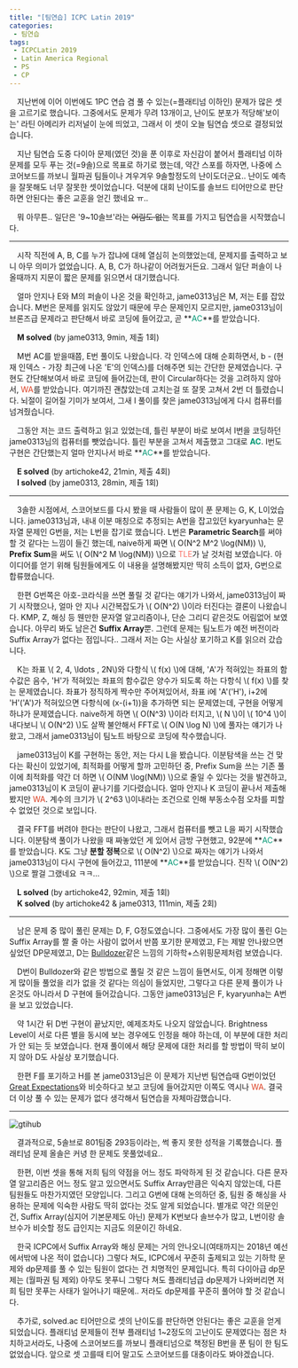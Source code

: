 ```yaml
---
title: "[팀연습] ICPC Latin 2019"
categories:
 - 팀연습
tags:
 - ICPCLatin 2019
 - Latin America Regional
 - PS
 - CP
---
```


　지난번에 이어 이번에도 1PC 연습 겸 풀 수 있는(=플래티넘 이하인) 문제가 많은 셋을 고르기로 했습니다. 그중에서도 문제가 무려 13개이고, 난이도 분포가 적당해'보이는' 라틴 아메리카 리저널이 눈에 띄었고, 그래서 이 셋이 오늘 팀연습 셋으로 결정되었습니다.

　지난 팀연습 도중 다이아 문제(였던 것)을 푼 이후로 자신감이 붙어서 플래티넘 이하 문제를 모두 푸는 것(=9솔)으로 목표로 하기로 했는데, 약간 스포를 하자면, 나중에 스코어보드를 까보니 월파권 팀들이나 겨우겨우 9솔할정도의 난이도더군요.. 난이도 예측을 잘못해도 너무 잘못한 셋이었습니다. 덕분에 대회 난이도를 솔브드 티어만으로 판단하면 안된다는 좋은 교훈을 얻긴 했네요 ㅠ..

　뭐 아무튼.. 일단은 '9~10솔브'라는 ~~어림도 없는~~ 목표를 가지고 팀연습을 시작했습니다.
<hr/>

　시작 직전에 A, B, C를 누가 잡냐에 대헤 열심히 논의했었는데, 문제지를 출력하고 보니 아무 의미가 없었습니다. A, B, C가 하나같이 어려웠거든요. 그래서 일단 퍼솔이 나올때까지 지문이 짧은 문제를 읽으면서 대기했습니다.

　얼마 안지나 E와 M의 퍼솔이 나온 것을 확인하고, jame0313님은 M, 저는 E를 잡았습니다. M번은 문제를 읽지도 않았기 때문에 무슨 문제인지 모르지만, jame0313님이 브론즈급 문제라고 판단해서 바로 코딩에 들어갔고, 곧 **<font color='#009874'>AC</font>**를 받았습니다.

　**M solved** (by jame0313, 9min, 제출 1회)

　M번 AC를 받을때쯤, E번 풀이도 나왔습니다. 각 인덱스에 대해 순회하면서, b - (현재 인덱스 - 가장 최근에 나온 'E'의 인덱스)를 더해주면 되는 간단한 문제였습니다. 구현도 간단해보여서 바로 코딩에 들어갔는데, 판이 Circular하다는 것을 고려하지 않아서, <font color='#dd4124'>WA</font>를 받았습니다. 여기까진 괜찮았는데 고치는걸 또 잘못 고쳐서 2번 더 틀렸습니다. 뇌절이 길어질 기미가 보여서, 그새 I 풀이를 찾은 jame0313님에게 다시 컴퓨터를 넘겨줬습니다.

　그동안 저는 코드 출력하고 읽고 있었는데, 틀린 부분이 바로 보여서 I번을 코딩하던 jame0313님의 컴퓨터를 뺏었습니다. 틀린 부분을 고쳐서 제출했고 그대로 **<font color='#009874'>AC</font>**. I번도 구현은 간단했는지 얼마 안지나서 바로 **<font color='#009874'>AC</font>**를 받았습니다.

　**E solved** (by artichoke42, 21min, 제출 4회)  
　**I solved** (by jame0313, 28min, 제출 1회)
<hr/>

　3솔한 시점에서, 스코어보드를 다시 봤을 때 사람들이 많이 푼 문제는 G, K, L이었습니다. jame0313님과, 내내 이분 매칭으로 추정되는 A번을 잡고있던 kyaryunha는 문자열 문제인 G번을, 저는 L번을 잡기로 했습니다. L번은 **Parametric Search**를 써야 할 것 같다는 느낌이 들긴 했는데, naive하게 짜면 \\( O(N^2 M^2 \log(NM)) \\), **Prefix Sum**을 써도 \\( O(N^2 M \log(NM)) \\)으로 <font color='fa7268'>TLE</font>가 날 것처럼 보였습니다. 아이디어를 얻기 위해 팀원들에게도 이 내용을 설명해봤지만 딱히 소득이 없자, G번으로 합류했습니다.

　한편 G번쪽은 아호-코라식을 쓰면 풀릴 것 같다는 얘기가 나와서, jame0313님이 짜기 시작했으나, 얼마 안 지나 시간복잡도가 \\( O(N^2) \\)이라 터진다는 결론이 나왔습니다. KMP, Z, 해싱 등 웬만한 문자열 알고리즘이나, 단순 그리디 같은것도 어림없어 보였습니다. 아무리 봐도 남은건 **Suffix Array**뿐. 그런데 문제는 팀노트가 예전 버전이라 Suffix Array가 없다는 점입니다.. 그래서 저는 G는 사실상 포기하고 K를 읽으러 갔습니다.

　K는 좌표 \\( 2, 4, \ldots , 2N\\)와 다항식 \\( f(x) \\)에 대해, 'A'가 적혀있는 좌표의 함수값은 음수, 'H'가 적혀있는 좌표의 함수값은 양수가 되도록 하는 다항식 \\( f(x) \\)를 찾는 문제였습니다. 좌표가 정직하게 짝수만 주어져있어서, 좌표 i에 'A'('H'), i+2에 'H'('A')가 적혀있으면 다항식에 (x-(i+1))을 추가하면 되는 문제였는데, 구현을 어떻게 하냐가 문제였습니다. naive하게 하면 \\( O(N^3) \\)이라 터지고, \\( N \\)이 \\( 10^4 \\)이내다보니 \\( O(N^2) \\)도 살짝 불안해서 FFT로 \\( O(N \log N) \\)에 풀자는 얘기가 나왔고, 그래서 jame0313님이 팀노트 바탕으로 코딩에 착수했습니다.

　jame0313님이 K를 구현하는 동안, 저는 다시 L을 봤습니다. 이분탐색을 쓰는 건 맞다는 확신이 있었기에, 최적화를 어떻게 할까 고민하던 중, Prefix Sum을 쓰는 기존 풀이에 최적화를 약간 더 하면 \\( O(NM \log(NM)) \\)으로 줄일 수 있다는 것을 발견하고, jame0313님이 K 코딩이 끝나기를 기다렸습니다. 얼마 안지나 K 코딩이 끝나서 제출해봤지만 <font color='#dd4124'>WA</font>. 계수의 크기가 \\( 2^63 \\)이내라는 조건으로 인해 부동소수점 오차를 피할 수 없었던 것으로 보입니다.

　결국 FFT를 버려야 한다는 판단이 나왔고, 그래서 컴퓨터를 뺏고 L을 짜기 시작했습니다. 이분탐색 풀이가 나왔을 때 짜놓았던 게 있어서 금방 구현했고, 92분에 **<font color='#009874'>AC</font>**를 받았습니다. K도 그냥 **분할 정복**으로 \\( O(N^2) \\)으로 짜자는 얘기가 나와서 jame0313님이 다시 구현에 들어갔고, 111분에 **<font color='#009874'>AC</font>**를 받았습니다. 진작 \\( O(N^2) \\)으로 짤걸 그랬네요 ㅋㅋ...

　**L solved** (by artichoke42, 92min, 제출 1회)  
　**K solved** (by artichoke42 & jame0313, 111min, 제출 2회)
<hr/>

　남은 문제 중 많이 풀린 문제는 D, F, G정도였습니다. 그중에서도 가장 많이 풀린 G는 Suffix Array를 짤 줄 아는 사람이 없어서 반쯤 포기한 문제였고, F는 제발 안나왔으면 싶었던 DP문제였고, D는 [Bulldozer](https://www.acmicpc.net/problem/16783)같은 느낌의 기하학+스위핑문제처럼 보였습니다.

　D번이 Bulldozer와 같은 방법으로 풀릴 것 같은 느낌이 들면서도, 이게 정해면 이렇게 많이들 풀었을 리가 없을 것 같다는 의심이 들었지만, 그렇다고 다른 문제 풀이가 나온것도 아니라서 D 구현에 들어갔습니다. 그동안 jame0313님은 F, kyaryunha는 A번을 보고 있었습니다.

　약 1시간 뒤 D번 구현이 끝났지만, 예제조차도 나오지 않았습니다. Brightness Level이 서로 다른 별을 동시에 보는 경우에도 인정을 해야 하는데, 이 부분에 대한 처리가 안 되는 듯 보였습니다. 현재 풀이에서 해당 문제에 대한 처리를 할 방법이 딱히 보이지 않아 D도 사실상 포기했습니다.

　한편 F를 포기하고 H를 본 jame0313님은 이 문제가 지난번 팀연습때 G번이었던 [Great Expectations](https://www.acmicpc.net/problem/21343)와 비슷하다고 보고 코딩에 들어갔지만 이쪽도 역시나 <font color='#dd4124'>WA</font>. 결국 더 이상 풀 수 있는 문제가 없다 생각해서 팀연습을 자체마감했습니다.
<hr/>

![gtihub](https://user-images.githubusercontent.com/51073213/135016536-2a87cc72-ea11-452f-b4e1-8eddd626cdfb.png)

　결과적으로, 5솔브로 801팀중 293등이라는, 썩 좋지 못한 성적을 기록했습니다. 플래티넘 문제 올솔은 커녕 한 문제도 못풀었네요..

　한편, 이번 셋을 통해 저희 팀의 약점을 어느 정도 파악하게 된 것 같습니다. 다른 문자열 알고리즘은 어느 정도 알고 있으면서도 Suffix Array만큼은 익숙지 않았는데, 다른 팀원들도 마찬가지였던 모양입니다. 그리고 G번에 대해 논의하던 중, 팀원 중 해싱을 사용하는 문제에 익숙한 사람도 딱히 없다는 것도 알게 되었습니다. 별개로 약간 의문인 건, Suffix Array(심지어 기본문제도 아닌) 문제가 K번보다 솔브수가 많고, L번이랑 솔브수가 비슷할 정도 급인지는 지금도 의문이긴 하네요.

　한국 ICPC에서 Suffix Array와 해싱 문제는 거의 안나오니(여태까지는 2018년 예선에서밖에 나온 적이 없습니다) 그렇다 쳐도, ICPC에서 꾸준히 출제되고 있는 기하학 문제와 dp문제를 풀 수 있는 팀원이 없다는 건 치명적인 문제입니다. 특히 다이아급 dp문제는 (월파권 팀 제외) 아무도 못푸니 그렇다 쳐도 플래티넘급 dp문제가 나와버리면 저희 팀만 못푸는 사태가 일어나기 때문에.. 저라도 dp문제를 꾸준히 풀어야 할 것 같습니다.

　추가로, solved.ac 티어만으로 셋의 난이도를 판단하면 안된다는 좋은 교훈을 얻게 되었습니다. 플래티넘 문제들이 전부 플래티넘 1~2정도의 고난이도 문제였다는 점은 차치하고서라도, 나중에 스코어보드를 까보니 플래티넘으로 책정된 B번을 푼 팀이 한 팀도 없었습니다. 앞으로 셋 고를때 티어 말고도 스코어보드를 대충이라도 봐야겠습니다.